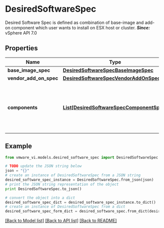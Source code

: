 # DesiredSoftwareSpec

Desired Software Spec is defined as combination of base-image and add-on component which user wants to install on ESX host or cluster.  ***Since:*** vSphere API 7.0 

## Properties
Name | Type | Description | Notes
------------ | ------------- | ------------- | -------------
**base_image_spec** | [**DesiredSoftwareSpecBaseImageSpec**](DesiredSoftwareSpecBaseImageSpec.md) |  | 
**vendor_add_on_spec** | [**DesiredSoftwareSpecVendorAddOnSpec**](DesiredSoftwareSpecVendorAddOnSpec.md) |  | [optional] 
**components** | [**List[DesiredSoftwareSpecComponentSpec]**](DesiredSoftwareSpecComponentSpec.md) | Additional components which should be part of the desired software spec.  These components would override the components present in *DesiredSoftwareSpec.vendorAddOnSpec* and *DesiredSoftwareSpec.baseImageSpec*.  ***Since:*** vSphere API 7.0.2.0  | [optional] 

## Example

```python
from vmware_vi.models.desired_software_spec import DesiredSoftwareSpec

# TODO update the JSON string below
json = "{}"
# create an instance of DesiredSoftwareSpec from a JSON string
desired_software_spec_instance = DesiredSoftwareSpec.from_json(json)
# print the JSON string representation of the object
print DesiredSoftwareSpec.to_json()

# convert the object into a dict
desired_software_spec_dict = desired_software_spec_instance.to_dict()
# create an instance of DesiredSoftwareSpec from a dict
desired_software_spec_form_dict = desired_software_spec.from_dict(desired_software_spec_dict)
```
[[Back to Model list]](../README.md#documentation-for-models) [[Back to API list]](../README.md#documentation-for-api-endpoints) [[Back to README]](../README.md)


